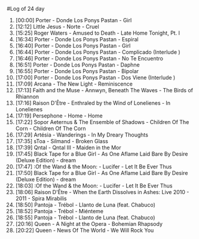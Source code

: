 #Log of 24 day

1. [00:00] Porter - Donde Los Ponys Pastan - Girl
1. [12:12] Little Jesus - Norte - Cruel
1. [15:25] Roger Waters - Amused to Death - Late Home Tonight, Pt. I
1. [16:34] Porter - Donde Los Ponys Pastan - Espiral
1. [16:40] Porter - Donde Los Ponys Pastan - Girl
1. [16:44] Porter - Donde Los Ponys Pastan - Complicado (Interlude )
1. [16:46] Porter - Donde Los Ponys Pastan - No Te Encuentro
1. [16:51] Porter - Donde Los Ponys Pastan - Daphne
1. [16:55] Porter - Donde Los Ponys Pastan - Bipolar
1. [17:00] Porter - Donde Los Ponys Pastan - Dos Viene (Interlude )
1. [17:09] Arcana - The New Light - Reminiscence
1. [17:13] Faith and the Muse - Annwyn, Beneath The Waves - The Birds of Rhiannon
1. [17:16] Raison D'Être - Enthraled by the Wind of Lonelienes - In Lonelienes
1. [17:19] Persephone - Home - Home
1. [17:22] Sopor Aeternus & The Ensemble of Shadows - Children Of The Corn - Children Of The Corn
1. [17:29] Artésia - Wanderings - In My Dreary Thoughts
1. [17:35] sToa - Silmand - Broken Glass
1. [17:39] Qntal - Qntal III - Maiden in the Mor
1. [17:45] Black Tape for a Blue Girl - As One Aflame Laid Bare By Desire (Deluxe Edition) - dream
1. [17:47] :Of the Wand & the Moon: - Lucifer - Let It Be Ever Thus
1. [17:50] Black Tape for a Blue Girl - As One Aflame Laid Bare By Desire (Deluxe Edition) - dream
1. [18:03] :Of the Wand & the Moon: - Lucifer - Let It Be Ever Thus
1. [18:06] Raison D'Être - When the Earth Dissolves in Ashes: Live 2010 - 2011 - Spira Mirabilis
1. [18:50] Pantoja - Trébol - Llanto de Luna (feat. Chabuco)
1. [18:52] Pantoja - Trébol - Miénteme
1. [18:55] Pantoja - Trébol - Llanto de Luna (feat. Chabuco)
1. [20:16] Queen - A Night at the Opera - Bohemian Rhapsody
1. [20:22] Queen - News Of The World - We Will Rock You
